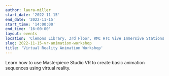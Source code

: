```yaml
---
author: laura-miller
start_date: '2022-11-15'
end_date: '2022-11-15'
start_time: '14:00:00'
end_time: '16:00:00'
layout: events
location: 'Clemons Library, 3rd Floor, RMC HTC Vive Immersive Stations 1 and 2'
slug: 2022-11-15-vr-animation-workshop
title: 'Virtual Reality Animation Workshop'
---
```


Learn how to use Masterpiece Studio VR to create basic animation sequences using virtual reality.
